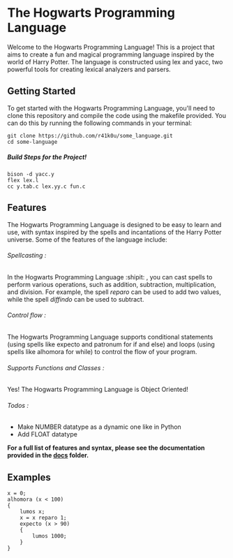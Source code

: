 # The Hogwarts Programming Language
Welcome to the Hogwarts Programming Language! This is a project that aims to create a fun and magical programming language inspired by the world of Harry Potter. The language is constructed using lex and yacc, two powerful tools for creating lexical analyzers and parsers.

## Getting Started
To get started with the Hogwarts Programming Language, you'll need to clone this repository and compile the code using the makefile provided. You can do this by running the following commands in your terminal:
```
git clone https://github.com/r41k0u/some_language.git
cd some-language
```
##### Build Steps for the Project!

```
bison -d yacc.y
flex lex.l
cc y.tab.c lex.yy.c fun.c
```

## Features
The Hogwarts Programming Language is designed to be easy to learn and use, with syntax inspired by the spells and incantations of the Harry Potter universe. Some of the features of the language include:

###### Spellcasting : 
In the Hogwarts Programming Language :shipit: , you can cast spells to perform various operations, such as addition, subtraction, multiplication, and division. For example, the spell *reparo* can be used to add two values, while the spell *diffindo* can be used to subtract.

###### Control flow : 
The Hogwarts Programming Language supports conditional statements (using spells like expecto and patronum for if and else) and loops (using spells like alhomora for while) to control the flow of your program.

###### Supports Functions and Classes :
Yes! The Hogwarts Programming Language is Object Oriented! 

###### Todos :
* Make NUMBER datatype as a dynamic one like in Python
* Add FLOAT datatype

**For a full list of features and syntax, please see the documentation provided in the [docs](https://github.com/r41k0u/some_language/blob/initcalc/docs/README.md) folder.**

## Examples


```
x = 0;
alhomora (x < 100)
{
    lumos x;
    x = x reparo 1;
    expecto (x > 90)
    {
        lumos 1000;
    }
}
```


